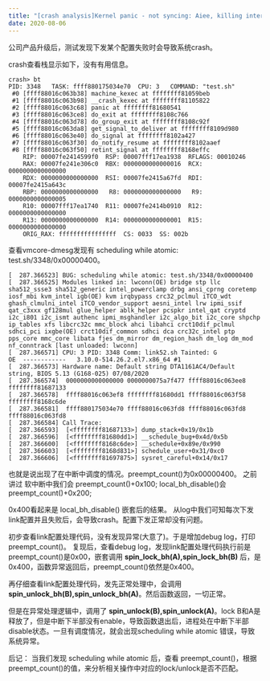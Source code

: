 ```yaml
---
title: "[crash analysis]Kernel panic - not syncing: Aiee, killing interrupt handler!"
date: 2020-08-06
---
```

公司产品升级后，测试发现下发某个配置失败时会导致系统crash。

crash查看栈显示如下，没有有用信息。
```
crash> bt
PID: 3348   TASK: ffff880175034e70  CPU: 3   COMMAND: "test.sh"
 #0 [ffff88016c063b38] machine_kexec at ffffffff81059beb
 #1 [ffff88016c063b98] __crash_kexec at ffffffff81105822
 #2 [ffff88016c063c68] panic at ffffffff81680541
 #3 [ffff88016c063ce8] do_exit at ffffffff8108c766
 #4 [ffff88016c063d78] do_group_exit at ffffffff8108c92f
 #5 [ffff88016c063da8] get_signal_to_deliver at ffffffff8109d980
 #6 [ffff88016c063e40] do_signal at ffffffff8102a427
 #7 [ffff88016c063f30] do_notify_resume at ffffffff8102aaef
 #8 [ffff88016c063f50] retint_signal at ffffffff8168effc
    RIP: 00007fe2414599f0  RSP: 00007fff17ea1938  RFLAGS: 00010246
    RAX: 00007fe241e306c0  RBX: 0000000000000016  RCX: 0000000000000000
    RDX: 0000000000000000  RSI: 00007fe2415a67fd  RDI: 00007fe2415a643c
    RBP: 0000000000000000   R8: 0000000000000000   R9: 0000000000000005
    R10: 00007fff17ea1740  R11: 00007fe2414b0910  R12: 0000000000000000
    R13: 0000000000000000  R14: 0000000000000001  R15: 0000000000000000
    ORIG_RAX: ffffffffffffffff  CS: 0033  SS: 002b
```

查看vmcore-dmesg发现有 scheduling while atomic: test.sh/3348/0x00000400。

```
[  287.366523] BUG: scheduling while atomic: test.sh/3348/0x00000400
[  287.366525] Modules linked in: lwconn(OE) bridge stp llc sha512_ssse3 sha512_generic intel_powerclamp drbg ansi_cprng coretemp iosf_mbi kvm_intel igb(OE) kvm irqbypass crc32_pclmul iTCO_wdt ghash_clmulni_intel iTCO_vendor_support aesni_intel lrw ipmi_ssif qat_c3xxx gf128mul glue_helper ablk_helper pcspkr intel_qat cryptd i2c_i801 i2c_ismt authenc ipmi_msghandler i2c_algo_bit i2c_core shpchp ip_tables xfs libcrc32c mmc_block ahci libahci crct10dif_pclmul sdhci_pci ixgbe(OE) crct10dif_common sdhci dca crc32c_intel ptp pps_core mmc_core libata fjes dm_mirror dm_region_hash dm_log dm_mod nf_conntrack [last unloaded: lwconn]
[  287.366571] CPU: 3 PID: 3348 Comm: link52.sh Tainted: G           OE  ------------   3.10.0-514.26.2.el7.x86_64 #1
[  287.366573] Hardware name: Default string DTA1161AC4/Default string, BIOS 5.13 (G168-025) 07/08/2020
[  287.366574]  0000000000000000 0000000075a7f477 ffff88016c063ee8 ffffffff81687133
[  287.366578]  ffff88016c063ef8 ffffffff81680dd1 ffff88016c063f58 ffffffff8168c6de
[  287.366581]  ffff880175034e70 ffff88016c063fd8 ffff88016c063fd8 ffff88016c063fd8
[  287.366584] Call Trace:
[  287.366593]  [<ffffffff81687133>] dump_stack+0x19/0x1b
[  287.366596]  [<ffffffff81680dd1>] __schedule_bug+0x4d/0x5b
[  287.366600]  [<ffffffff8168c6de>] __schedule+0x89e/0x990
[  287.366603]  [<ffffffff8168d831>] schedule_user+0x31/0xc0
[  287.366606]  [<ffffffff81697875>] sysret_careful+0x14/0x17
```

也就是说出现了在中断中调度的情况。preempt_count()为0x00000400。
之前讲过 
软中断中我们会 preempt_count()+0x100;
local_bh_disable()会 preempt_count()+0x200;

0x400看起来是 local_bh_disable() 嵌套后的结果。
从log中我们可知每次下发link配置并且失败后，会导致crash。配置下发正常却没有问题。

初步查看link配置处理代码，没有发现异常(大意了)。于是增加debug log，打印preempt_count()。
复现后，查看debug log，发现link配置处理代码执行前是preempt_count()是0x00，嵌套调用 **spin_lock_bh(A),spin_lock_bh(B)** 后，是0x400，函数异常返回后，preempt_count()依然是0x400。

再仔细查看link配置处理代码，发先正常处理中，会调用 **spin_unlock_bh(B),spin_unlock_bh(A)**。然后函数返回，一切正常。

但是在异常处理逻辑中，调用了 **spin_unlock(B),spin_unlock(A)**。lock B和A是释放了，但是中断下半部没有enable，导致函数退出后，进程处在中断下半部disable状态。一旦有调度情况，就会出现scheduling while atomic 错误，导致系统异常。

后记：
当我们发现 scheduling while atomic 后，查看 preempt_count()，根据preempt_count()的值，来分析相关操作中对应的lock/unlock是否不匹配。

